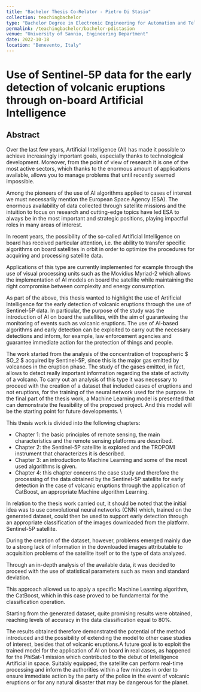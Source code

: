```yaml
---
title: "Bachelor Thesis Co-Relator - Pietro Di Stasio"
collection: teachingbachelor
type: "Bachelor Degree in Electronic Engineering for Automation and Telecommunications"
permalink: /teachingbachelor/bachelor-pdistasion
venue: "University of Sannio, Engineering Department"
date: 2022-10-18
location: "Benevento, Italy"
---
```


# Use of Sentinel-5P data for the early detection of volcanic eruptions through on-board Artificial Intelligence

## Abstract
Over the last few years, Artificial Intelligence (AI) has made it possible to achieve increasingly important goals, especially thanks to technological development. Moreover, from the point of view of research it is one of the most active sectors, which thanks to the enormous amount of applications available, allows you to manage problems that until recently seemed impossible.

Among the pioneers of the use of AI algorithms applied to cases of interest we must necessarily mention the European Space Agency (ESA). The enormous availability of data collected through satellite missions and the intuition to focus on research and cutting-edge topics have led ESA to always be in the most important and strategic positions, playing impactful roles in many areas of interest.

In recent years, the possibility of the so-called Artificial Intelligence on board has received particular attention, i.e. the ability to transfer specific algorithms on board satellites in orbit in order to optimize the procedures for acquiring and processing satellite data.

Applications of this type are currently implemented for example through the use of visual processing units such as the Movidius Myriad-2 which allows the implementation of AI models on board the satellite while maintaining the right compromise between complexity and energy consumption.

As part of the above, this thesis wanted to highlight the use of Artificial Intelligence for the early detection of volcanic eruptions through the use of Sentinel-5P data. In particular, the purpose of the study was the introduction of AI on board the satellites, with the aim of guaranteeing the monitoring of events such as volcanic eruptions. The use of AI-based algorithms and early detection can be exploited to carry out the necessary detections and inform, for example, law enforcement agencies and guarantee immediate action for the protection of things and people.

The work started from the analysis of the concentration of tropospheric $ SO_2 $ acquired by Sentinel-5P, since this is the major gas emitted by volcanoes in the eruption phase. The study of the gases emitted, in fact, allows to detect really important information regarding the state of activity of a volcano. To carry out an analysis of this type it was necessary to proceed with the creation of a dataset that included cases of eruptions and not eruptions, for the training of the neural network used for the purpose. In the final part of the thesis work, a Machine Learning model is presented that can demonstrate the feasibility of the proposed project. And this model will be the starting point for future developments. \\

This thesis work is divided into the following chapters:

- Chapter 1: the basic principles of remote sensing, the main characteristics and the remote sensing platforms are described.
- Chapter 2: the Sentinel-5P satellite is explored and the TROPOMI instrument that characterizes it is described.
- Chapter 3: an introduction to Machine Learning and some of the most used algorithms is given.
- Chapter 4: this chapter concerns the case study and therefore the processing of the data obtained by the Sentinel-5P satellite for early detection in the case of volcanic eruptions through the application of CatBoost, an appropriate Machine algorithm Learning.

In relation to the thesis work carried out, it should be noted that the initial idea was to use convolutional neural networks (CNN) which, trained on the generated dataset, could then be used to support early detection through an appropriate classification of the images downloaded from the platform. Sentinel-5P satellite.

During the creation of the dataset, however, problems emerged mainly due to a strong lack of information in the downloaded images attributable to acquisition problems of the satellite itself or to the type of data analyzed.

Through an in-depth analysis of the available data, it was decided to proceed with the use of statistical parameters such as mean and standard deviation.

This approach allowed us to apply a specific Machine Learning algorithm, the CatBoost, which in this case proved to be fundamental for the classification operation.

Starting from the generated dataset, quite promising results were obtained, reaching levels of accuracy in the
data classification equal to 80%.

The results obtained therefore demonstrated the potential of the method introduced and the possibility of extending the model to other case studies of interest, besides that of volcanic eruptions.A future goal is to exploit the trained model for the application of AI on board in real cases, as happened for the PhiSat-1 mission which contributed to the debut of Intelligence Artificial in space. Suitably equipped, the satellite can perform real-time processing and inform the authorities within a few minutes in order to ensure immediate action by the party of the police in the event of volcanic eruptions or for any natural disaster that may be dangerous for the planet.